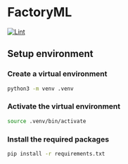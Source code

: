 # FactoryML

[![Lint](https://github.com/abzy128/factoryML/actions/workflows/lint.yaml/badge.svg)](https://github.com/abzy128/factoryML/actions/workflows/lint.yaml)

## Setup environment

### Create a virtual environment

```bash
python3 -m venv .venv
```

### Activate the virtual environment

```bash
source .venv/bin/activate
```

### Install the required packages

```bash
pip install -r requirements.txt
```
